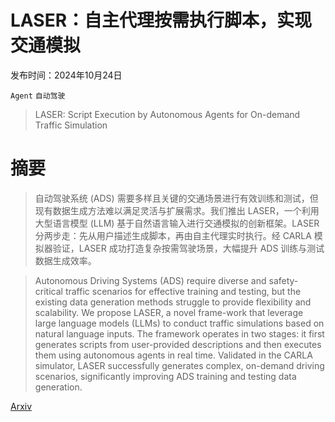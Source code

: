# LASER：自主代理按需执行脚本，实现交通模拟

发布时间：2024年10月24日

`Agent` `自动驾驶`

> LASER: Script Execution by Autonomous Agents for On-demand Traffic Simulation

# 摘要

> 自动驾驶系统 (ADS) 需要多样且关键的交通场景进行有效训练和测试，但现有数据生成方法难以满足灵活与扩展需求。我们推出 LASER，一个利用大型语言模型 (LLM) 基于自然语言输入进行交通模拟的创新框架。LASER 分两步走：先从用户描述生成脚本，再由自主代理实时执行。经 CARLA 模拟器验证，LASER 成功打造复杂按需驾驶场景，大幅提升 ADS 训练与测试数据生成效率。

> Autonomous Driving Systems (ADS) require diverse and safety-critical traffic scenarios for effective training and testing, but the existing data generation methods struggle to provide flexibility and scalability. We propose LASER, a novel frame-work that leverage large language models (LLMs) to conduct traffic simulations based on natural language inputs. The framework operates in two stages: it first generates scripts from user-provided descriptions and then executes them using autonomous agents in real time. Validated in the CARLA simulator, LASER successfully generates complex, on-demand driving scenarios, significantly improving ADS training and testing data generation.

[Arxiv](https://arxiv.org/abs/2410.16197)